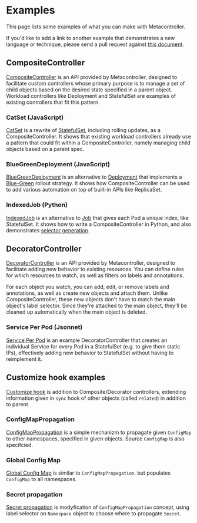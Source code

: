 # Examples

This page lists some examples of what you can make with Metacontroller.

If you'd like to add a link to another example that demonstrates a new
language or technique, please send a pull request against
[this document](https://www.github.com/metacontroller/metacontroller/tree/master/docs/src/examples.md).

## CompositeController

[CompositeController](./api/compositecontroller.md)
is an API provided by Metacontroller, designed to facilitate
custom controllers whose primary purpose is to manage a set of child objects
based on the desired state specified in a parent object.
Workload controllers like Deployment and StatefulSet are examples of existing
controllers that fit this pattern.

### CatSet (JavaScript)

[CatSet](https://www.github.com/metacontroller/metacontroller/tree/master/examples/catset) is a rewrite of
[StatefulSet](https://kubernetes.io/docs/concepts/workloads/controllers/statefulset/),
including rolling updates, as a CompositeController.
It shows that existing workload controllers already use a pattern that could
fit within a CompositeController, namely managing child objects based on a
parent spec.

### BlueGreenDeployment (JavaScript)

[BlueGreenDeployment](https://www.github.com/metacontroller/metacontroller/tree/master/examples/bluegreen)
is an alternative to [Deployment](https://kubernetes.io/docs/concepts/workloads/controllers/deployment/)
that implements a [Blue-Green](https://martinfowler.com/bliki/BlueGreenDeployment.html)
rollout strategy.
It shows how CompositeController can be used to add various automation on top
of built-in APIs like ReplicaSet.

### IndexedJob (Python)

[IndexedJob](https://www.github.com/metacontroller/metacontroller/tree/master/examples/indexedjob)
is an alternative to [Job](https://kubernetes.io/docs/concepts/workloads/controllers/jobs-run-to-completion/)
that gives each Pod a unique index, like StatefulSet.
It shows how to write a CompositeController in Python, and also demonstrates
[selector generation](./api/compositecontroller.md#generate-selector).

## DecoratorController

[DecoratorController](./api/decoratorcontroller.md)
is an API provided by Metacontroller, designed to facilitate
adding new behavior to existing resources. You can define rules for which
resources to watch, as well as filters on labels and annotations.

For each object you watch, you can add, edit, or remove labels and annotations,
as well as create new objects and attach them. Unlike CompositeController,
these new objects don't have to match the main object's label selector.
Since they're attached to the main object, they'll be cleaned up automatically
when the main object is deleted.

### Service Per Pod (Jsonnet)

[Service Per Pod](https://www.github.com/metacontroller/metacontroller/tree/master/examples/service-per-pod)
is an example DecoratorController that creates an individual Service for
every Pod in a StatefulSet (e.g. to give them static IPs), effectively adding
new behavior to StatefulSet without having to reimplement it.

## Customize hook examples
[Customize hook](./api/customize.md) is addition to Composite/Decorator controllers, extending information given in `sync` hook of other objects (called `related`) in addition to parent.

### ConfigMapPropagation

[ConfigMapPropagation](https://www.github.com/metacontroller/metacontroller/tree/master/examples/configmappropagation) is
a simple mechanizm to propagate given `ConfigMap` to other namespaces, specified in given objects. Source `ConfigMap` is also specifcied.


### Global Config Map

[Global Config Map](https://www.github.com/metacontroller/metacontroller/tree/master/examples/globalconfigmap) is similar to `ConfigMapPropagation`. but populates `ConfigMap` to all namespaces.

### Secret propagation

[Secret propagation](https://www.github.com/metacontroller/metacontroller/tree/master/examples/secretpropagation) is modyfication of `ConfigMapPropagation` concept, 
using label selector on `Namespace` object to choose where to
propagate `Secret`.

